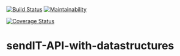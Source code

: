 [![Build Status](https://travis-ci.com/AineKiraboMbabazi/sendIT-API-with-datastructures.svg?branch=develop)](https://travis-ci.com/AineKiraboMbabazi/sendIT-API-with-datastructures)
[![Maintainability](https://api.codeclimate.com/v1/badges/2e87bcc8b79832fddceb/maintainability)](https://codeclimate.com/github/AineKiraboMbabazi/sendIT-API-with-datastructures/maintainability)

[![Coverage Status](https://coveralls.io/repos/github/AineKiraboMbabazi/sendIT-API-with-datastructures/badge.svg?branch=develop)](https://coveralls.io/github/AineKiraboMbabazi/sendIT-API-with-datastructures?branch=develop)


# sendIT-API-with-datastructures
